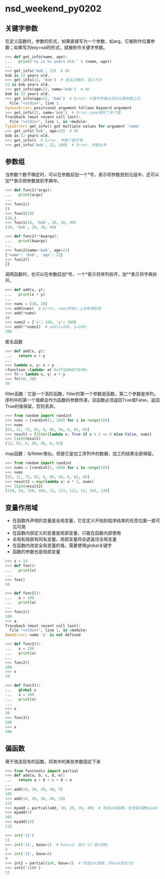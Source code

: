 # nsd_weekend_py0202

## 关键字参数

在定义函数时，参数的形式，如果直接写为一个参数，如arg，它被称作位置参数；如果写为key=val的形式，就被称作关键字参数。

```python
>>> def get_info(name, age):
...   print('%s is %s years old.' % (name, age))
... 
>>> get_info('bob', 22)  # OK
bob is 22 years old.
>>> get_info(22, 'bob')  # 语法正确的，语义不对
22 is bob years old.
>>> get_info(age=22, name='bob')  # OK
bob is 22 years old.
>>> get_info(age=22, 'bob')  # Error，关键字参数必须在位置参数之后
  File "<stdin>", line 1
SyntaxError: positional argument follows keyword argument
>>> get_info(22, name='bob')  # Error,name得到了多个值
Traceback (most recent call last):
  File "<stdin>", line 1, in <module>
TypeError: get_info() got multiple values for argument 'name'
>>> get_info('bob', age=22)  # OK
bob is 22 years old.
>>> get_info()  # Error, 参数个数不够
>>> get_info('bob', 22, 100)  # Error, 参数太多
```

## 参数组

当参数个数不确定时，可以在参数前加一个\*号，表示将参数放到元组中，还可以加\*\*表示把参数放到字典中。

```python
>>> def func1(*args):
...   print(args)
... 
>>> func1()
()
>>> func1(10)
(10,)
>>> func1(10, 'bob', 20, 30, 40)
(10, 'bob', 20, 30, 40)

>>> def func2(**kwargs):
...   print(kwargs)
... 
>>> func2(name='bob', age=22)
{'name': 'bob', 'age': 22}
>>> func2()
{}
```

调用函数时，也可以在参数前加\*号，一个\*表示将序列拆开，加\*\*表示将字典拆开。

```python
>>> def add(x, y):
...   print(x + y)
... 
>>> nums = [10, 20]
>>> add(nums)  # Error, nums传给x，y没有得到值
>>> add(*nums)
30
>>> nums2 = {'x': 100, 'y': 200}
>>> add(**nums2)  # add(x=100, y=200)
300
```

匿名函数

```python
>>> def add(x, y):
...   return x + y
... 
>>> lambda x, y: x + y
<function <lambda> at 0x7f1b8b072b70>
>>> fn = lambda x, y: x + y
>>> fn(10, 20)
30
```

filter函数：它是一个高阶函数，filter的第一个参数是函数，第二个参数是序列。序列中的第一个值都会作为函数的参数传递，该函数必须返回True或False，返回True的值保留，否则丢弃。

```python
>>> from random import randint
>>> nums = [randint(1, 100) for i in range(10)]
>>> nums
[55, 12, 75, 82, 6, 86, 56, 6, 82, 69]
>>> result = filter(lambda x: True if x % 2 == 0 else False, nums)
>>> list(result)
[12, 82, 6, 86, 56, 6, 82]
```

map函数：与fileter类似，但是它是加工序列中的数据，加工的结果全部保留。

```python
>>> from random import randint
>>> nums = [randint(1, 100) for i in range(10)]
>>> nums
[55, 12, 75, 82, 6, 86, 56, 6, 82, 69]
>>> result2 = map(lambda x: x * 2, nums)
>>> list(result2)
[110, 24, 150, 164, 12, 172, 112, 12, 164, 138]
```

## 变量作用域

- 在函数外声明的变量是全局变量，它在定义开始到程序结束的任意位置一直可见可用
- 在函数内部定义的变量是局部变量，只能在函数内部使用
- 全局和局部有同名变量，局部变量将会遮盖住全局变量
- 在函数内改变全局变量的值，需要使用global关键字
- 函数的参数也是局部变量

```python
>>> x = 10
>>> def foo():
...   print(x)
... 
>>> foo()
10

>>> def func1():
...   a = 100
...   print(a)
... 
>>> func1()
100
>>> a
Traceback (most recent call last):
  File "<stdin>", line 1, in <module>
NameError: name 'a' is not defined

>>> def func2():
...   x = 100
...   print(x)
... 
>>> func2()
100
>>> x
10

>>> def func3():
...   global x
...   x = 200
...   print(x)
... 
>>> x
10
>>> func3()
200
>>> x
200
```

## 偏函数

用于改造现有的函数，将其中的某些参数固定下来

```python
>>> from functools import partial
>>> def add(a, b, c, d, e):
...   return a + b + c + d + e
... 
>>> add(10, 20, 30, 40, 5)
105
>>> add(10, 20, 30, 40, 15)
115
>>> myadd = partial(add, 10, 20, 30, 40)  # 改造add函数，生成新函数myadd
>>> myadd(5)
105
>>> myadd(15)
115

>>> int('11')
11
>>> int('11', base=2)  # base=2，表示'11'是2进制
3
>>> int('11', base=8)
9
>>> int2 = partial(int, base=2)  # 改造int函数，将base固定为2
>>> int2('1100')
12
```







